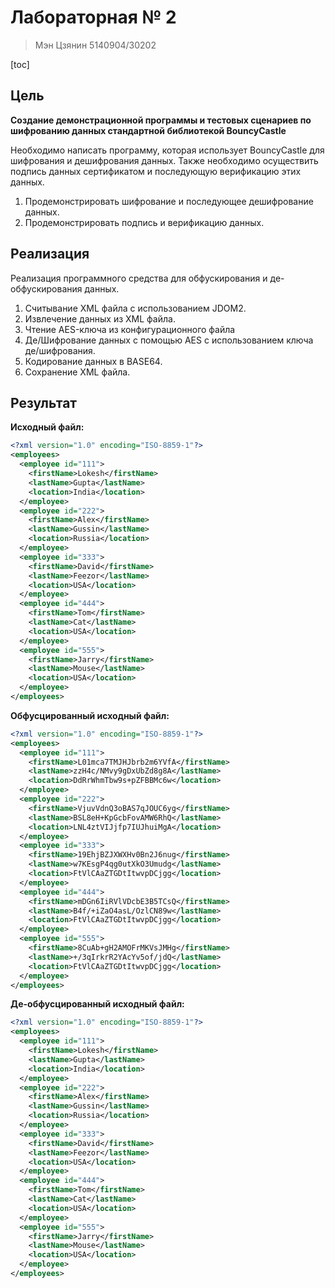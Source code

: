 

# Лабораторная № 2

> Мэн Цзянин 5140904/30202

[toc]

## Цель

**Создание демонстрационной программы и тестовых сценариев по шифрованию данных стандартной библиотекой BouncyCastle**

Необходимо написать программу, которая использует BouncyCastle для шифрования и дешифрования данных. Также необходимо осуществить подпись данных сертификатом и последующую верификацию этих данных.



1. Продемонстрировать шифрование и последующее дешифрование данных.
2. Продемонстрировать подпись и верификацию данных.

## Реализация

Реализация программного средства для обфускирования и де-обфускирования данных.



1. Считывание XML файла с использованием JDOM2.
2. Извлечение данных из XML файла.
3. Чтение AES-ключа из конфигурационного файла
4. Де/Шифрование данных с помощью AES с использованием ключа де/шифрования.
5. Кодирование данных в BASE64.
6. Сохранение XML файла.

## Результат

**Исходный файл:**

```xml
<?xml version="1.0" encoding="ISO-8859-1"?>
<employees>
  <employee id="111">
    <firstName>Lokesh</firstName>
    <lastName>Gupta</lastName>
    <location>India</location>
  </employee>
  <employee id="222">
    <firstName>Alex</firstName>
    <lastName>Gussin</lastName>
    <location>Russia</location>
  </employee>
  <employee id="333">
    <firstName>David</firstName>
    <lastName>Feezor</lastName>
    <location>USA</location>
  </employee>
  <employee id="444">
    <firstName>Tom</firstName>
    <lastName>Cat</lastName>
    <location>USA</location>
  </employee>
  <employee id="555">
    <firstName>Jarry</firstName>
    <lastName>Mouse</lastName>
    <location>USA</location>
  </employee>
</employees>

```



**Обфусцированный исходный файл:**

```xml
<?xml version="1.0" encoding="ISO-8859-1"?>
<employees>
  <employee id="111">
    <firstName>L01mca7TMJHJbrb2m6YVfA</firstName>
    <lastName>zzH4c/NMvy9gDxUbZd8g8A</lastName>
    <location>DdRrWhmTbw9s+pZFBBMc6w</location>
  </employee>
  <employee id="222">
    <firstName>VjuvVdnQ3oBAS7qJOUC6yg</firstName>
    <lastName>BSL8eH+KpGcbFovAMW6RhQ</lastName>
    <location>LNL4ztVIJjfp7IUJhuiMgA</location>
  </employee>
  <employee id="333">
    <firstName>19EhjBZJXWXHv0Bn2J6nug</firstName>
    <lastName>w7KEsgP4qg0utXkO3Umudg</lastName>
    <location>FtVlCAaZTGDtItwvpDCjgg</location>
  </employee>
  <employee id="444">
    <firstName>mDGn6IiRVlVDcbE3B5TCsQ</firstName>
    <lastName>B4f/+iZaO4asL/OzlCN89w</lastName>
    <location>FtVlCAaZTGDtItwvpDCjgg</location>
  </employee>
  <employee id="555">
    <firstName>8CuAb+gH2AMOFrMKVsJMHg</firstName>
    <lastName>+/3qIrkrR2YAcYv5of/jdQ</lastName>
    <location>FtVlCAaZTGDtItwvpDCjgg</location>
  </employee>
</employees>

```



**Де-обфусцированный исходный файл:**

```xml
<?xml version="1.0" encoding="ISO-8859-1"?>
<employees>
  <employee id="111">
    <firstName>Lokesh</firstName>
    <lastName>Gupta</lastName>
    <location>India</location>
  </employee>
  <employee id="222">
    <firstName>Alex</firstName>
    <lastName>Gussin</lastName>
    <location>Russia</location>
  </employee>
  <employee id="333">
    <firstName>David</firstName>
    <lastName>Feezor</lastName>
    <location>USA</location>
  </employee>
  <employee id="444">
    <firstName>Tom</firstName>
    <lastName>Cat</lastName>
    <location>USA</location>
  </employee>
  <employee id="555">
    <firstName>Jarry</firstName>
    <lastName>Mouse</lastName>
    <location>USA</location>
  </employee>
</employees>

```



